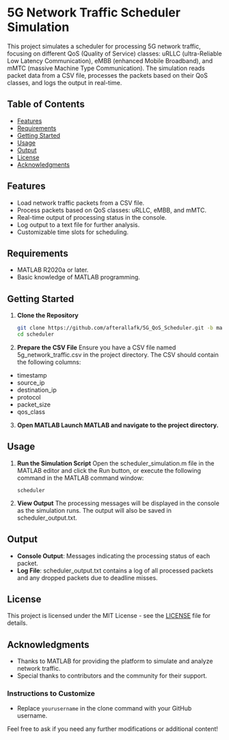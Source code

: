 # 5G Network Traffic Scheduler Simulation

This project simulates a scheduler for processing 5G network traffic, focusing on different QoS (Quality of Service) classes: uRLLC (ultra-Reliable Low Latency Communication), eMBB (enhanced Mobile Broadband), and mMTC (massive Machine Type Communication). The simulation reads packet data from a CSV file, processes the packets based on their QoS classes, and logs the output in real-time.

## Table of Contents

- [Features](#features)
- [Requirements](#requirements)
- [Getting Started](#getting-started)
- [Usage](#usage)
- [Output](#output)
- [License](#license)
- [Acknowledgments](#acknowledgments)

## Features

- Load network traffic packets from a CSV file.
- Process packets based on QoS classes: uRLLC, eMBB, and mMTC.
- Real-time output of processing status in the console.
- Log output to a text file for further analysis.
- Customizable time slots for scheduling.

## Requirements

- MATLAB R2020a or later.
- Basic knowledge of MATLAB programming.

## Getting Started

1. **Clone the Repository**
   ```bash
   git clone https://github.com/afterallafk/5G_QoS_Scheduler.git -b main schduler
   cd scheduler
   ```
2. **Prepare the CSV File**
   Ensure you have a CSV file named 5g_network_traffic.csv in the project directory. The CSV should contain the following columns:

  - timestamp
  - source_ip
  - destination_ip
  - protocol
  - packet_size
  - qos_class

3. **Open MATLAB Launch MATLAB and navigate to the project directory.**

## Usage

1. **Run the Simulation Script**
   Open the scheduler_simulation.m file in the MATLAB editor and click the Run button, or execute the following command in the MATLAB command window:
   ```
   scheduler
   ```

2. **View Output**
   The processing messages will be displayed in the console as the simulation runs. The output will also be saved in scheduler_output.txt.

## Output

- **Console Output**:
  Messages indicating the processing status of each packet.
- **Log File**: 
  scheduler_output.txt contains a log of all processed packets and any dropped packets due to deadline misses.

## License
This project is licensed under the MIT License - see the [LICENSE](LICENSE) file for details.


## Acknowledgments
- Thanks to MATLAB for providing the platform to simulate and analyze network traffic.
- Special thanks to contributors and the community for their support.

### Instructions to Customize
- Replace `yourusername` in the clone command with your GitHub username.

Feel free to ask if you need any further modifications or additional content!
